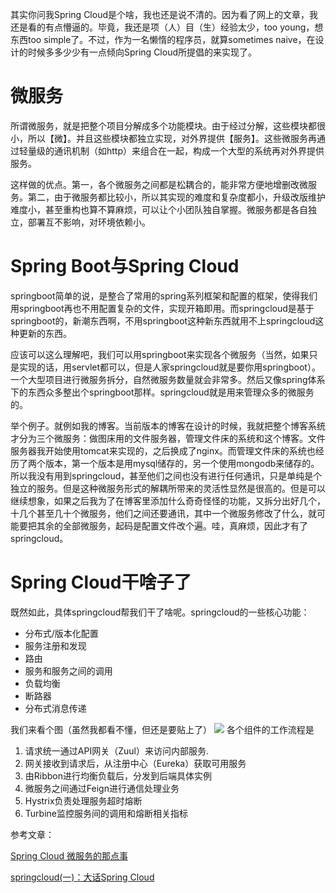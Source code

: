 其实你问我Spring Cloud是个啥，我也还是说不清的。因为看了网上的文章，我还是看的有点懵逼的。毕竟，我还是项（人）目（生）经验太少，too young，想东西too simple了。不过，作为一名懒惰的程序员，就算sometimes naive，在设计的时候多多少少有一点倾向Spring Cloud所提倡的来实现了。

# 微服务
所谓微服务，就是把整个项目分解成多个功能模块。由于经过分解，这些模块都很小，所以【微】。并且这些模块都独立实现，对外界提供【服务】。这些微服务再通过轻量级的通讯机制（如http）来组合在一起，构成一个大型的系统再对外界提供服务。

这样做的优点。第一，各个微服务之间都是松耦合的，能非常方便地增删改微服务。第二，由于微服务都比较小，所以其实现的难度和复杂度都小，升级改版维护难度小，甚至重构也算不算麻烦，可以让个小团队独自掌握。微服务都是各自独立，部署互不影响，对环境依赖小。

# Spring Boot与Spring Cloud
springboot简单的说，是整合了常用的spring系列框架和配置的框架，使得我们用springboot再也不用配置复杂的文件，实现开箱即用。而springcloud是基于springboot的，新潮东西啊，不用springboot这种新东西就用不上springcloud这种更新的东西。

应该可以这么理解吧，我们可以用springboot来实现各个微服务（当然，如果只是实现的话，用servlet都可以，但是人家springcloud就是要你用springboot）。一个大型项目进行微服务拆分，自然微服务数量就会非常多。然后又像spring体系下的东西众多整出个springboot那样。springcloud就是用来管理众多的微服务的。

举个例子。就例如我的博客。当前版本的博客在设计的时候，我就把整个博客系统才分为三个微服务：做图床用的文件服务器，管理文件床的系统和这个博客。文件服务器我开始使用tomcat来实现的，之后换成了nginx。而管理文件床的系统也经历了两个版本，第一个版本是用mysql储存的，另一个使用mongodb来储存的。所以我没有用到springcloud，甚至他们之间也没有进行任何通讯，只是单纯是个独立的服务。但是这种微服务形式的解耦所带来的灵活性显然是很高的。但是可以继续想象，如果之后我为了在博客里添加什么奇奇怪怪的功能，又拆分出好几个，十几个甚至几十个微服务，他们之间还要通讯，其中一个微服务修改了什么，就可能要把其余的全部微服务，起码是配置文件改个遍。哇，真麻烦，因此才有了springcloud。

# Spring Cloud干啥子了
既然如此，具体springcloud帮我们干了啥呢。springcloud的一些核心功能：

* 分布式/版本化配置
* 服务注册和发现
* 路由
* 服务和服务之间的调用
* 负载均衡
* 断路器
* 分布式消息传递

我们来看个图（虽然我都看不懂，但还是要贴上了）
![](/file/blog/code/20180519/img-blog.csdn.net-20180207215150790)
各个组件的工作流程是

1. 请求统一通过API网关（Zuul）来访问内部服务.
2. 网关接收到请求后，从注册中心（Eureka）获取可用服务
3. 由Ribbon进行均衡负载后，分发到后端具体实例
4. 微服务之间通过Feign进行通信处理业务
5. Hystrix负责处理服务超时熔断
6. Turbine监控服务间的调用和熔断相关指标

参考文章：

[Spring Cloud 微服务的那点事](https://blog.csdn.net/w05980598/article/details/79007194 "Spring Cloud 微服务的那点事")

[springcloud(一)：大话Spring Cloud](http://www.mooooc.com/springcloud/2017/05/01/simple-springcloud.html "springcloud(一)：大话Spring Cloud")